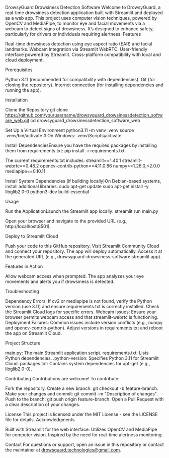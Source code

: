 DrowsyGuard Drowsiness Detection Software
Welcome to DrowsyGuard, a real-time drowsiness detection application built with Streamlit and deployed as a web app. This project uses computer vision techniques, powered by OpenCV and MediaPipe, to monitor eye and facial movements via a webcam to detect signs of drowsiness. It’s designed to enhance safety, particularly for drivers or individuals requiring alertness.
Features

Real-time drowsiness detection using eye aspect ratio (EAR) and facial landmarks.
Webcam integration via Streamlit WebRTC.
User-friendly interface powered by Streamlit.
Cross-platform compatibility with local and cloud deployment.

Prerequisites

Python 3.11 (recommended for compatibility with dependencies).
Git (for cloning the repository).
Internet connection (for installing dependencies and running the app).

Installation

Clone the Repository
git clone https://github.com/yourusername/drowsyguard_drowsinessdetection_software_web.git
cd drowsyguard_drowsinessdetection_software_web


Set Up a Virtual Environment
python3.11 -m venv .venv
source .venv/bin/activate  # On Windows: .venv\Scripts\activate


Install DependenciesEnsure you have the required packages by installing them from requirements.txt:
pip install -r requirements.txt


The current requirements.txt includes:
streamlit==1.40.1
streamlit-webrtc==0.48.2
opencv-contrib-python==4.11.0.86
numpy>=1.26.0,<2.0.0
mediapipe==0.10.11




Install System Dependencies (if building locally)On Debian-based systems, install additional libraries:
sudo apt-get update
sudo apt-get install -y libglib2.0-0 python3-dev build-essential



Usage

Run the ApplicationLaunch the Streamlit app locally:
streamlit run main.py


Open your browser and navigate to the provided URL (e.g., http://localhost:8501).


Deploy to Streamlit Cloud

Push your code to this GitHub repository.
Visit Streamlit Community Cloud and connect your repository.
The app will deploy automatically. Access it at the generated URL (e.g., drowsyguard-drowsiness-software.streamlit.app).


Features in Action

Allow webcam access when prompted.
The app analyzes your eye movements and alerts you if drowsiness is detected.



Troubleshooting

Dependency Errors: If cv2 or mediapipe is not found, verify the Python version (use 3.11) and ensure requirements.txt is correctly installed. Check the Streamlit Cloud logs for specific errors.
Webcam Issues: Ensure your browser permits webcam access and that streamlit-webrtc is functioning.
Deployment Failures: Common issues include version conflicts (e.g., numpy and opencv-contrib-python). Adjust versions in requirements.txt and reboot the app on Streamlit Cloud.

Project Structure

main.py: The main Streamlit application script.
requirements.txt: Lists Python dependencies.
.python-version: Specifies Python 3.11 for Streamlit Cloud.
packages.txt: Contains system dependencies for apt-get (e.g., libglib2.0-0).

Contributing
Contributions are welcome! To contribute:

Fork the repository.
Create a new branch: git checkout -b feature-branch.
Make your changes and commit: git commit -m "Description of changes".
Push to the branch: git push origin feature-branch.
Open a Pull Request with a clear description of your changes.

License
This project is licensed under the MIT License - see the LICENSE file for details.
Acknowledgments

Built with Streamlit for the web interface.
Utilizes OpenCV and MediaPipe for computer vision.
Inspired by the need for real-time alertness monitoring.

Contact
For questions or support, open an issue in this repository or contact the maintainer at drowsguard.technologies@gmail.com.
